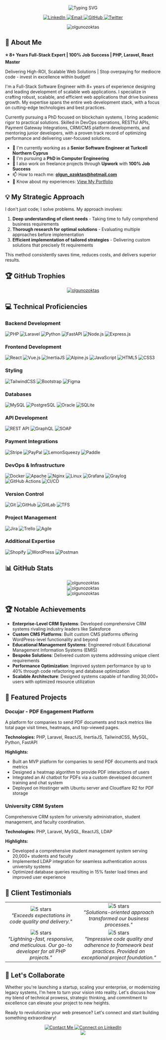 <div align="center">
  <img src="https://readme-typing-svg.herokuapp.com?font=Fira+Code&weight=600&size=30&pause=1000&color=1E40AF&center=true&vCenter=true&random=false&width=600&height=100&lines=Hi+%F0%9F%91%8B%2C+I'm+Olgun+%C3%96zokta%C5%9F;8%2B+Years+Full-Stack+Expert;PHP+%7C+Laravel+%7C+React+Master;100%25+Job+Success+Rate" alt="Typing SVG" />
</div>
<p align="center">
  <a href="https://linkedin.com/in/olgunozoktas" target="_blank">
    <img src="https://img.shields.io/badge/LinkedIn-0077B5?style=for-the-badge&logo=linkedin&logoColor=white" alt="LinkedIn"/>
  </a>
  <a href="mailto:olgun_ozoktas@hotmail.com">
    <img src="https://img.shields.io/badge/Email-D14836?style=for-the-badge&logo=gmail&logoColor=white" alt="Email"/>
  </a>
  <a href="https://github.com/olgunozoktas" target="_blank">
    <img src="https://img.shields.io/badge/GitHub-100000?style=for-the-badge&logo=github&logoColor=white" alt="GitHub"/>
  </a>
  <a href="https://twitter.com/olgunozoktas" target="_blank">
    <img src="https://img.shields.io/badge/Twitter-1DA1F2?style=for-the-badge&logo=twitter&logoColor=white" alt="Twitter"/>
  </a>
</p>

<p align="center">
  <img src="https://komarev.com/ghpvc/?username=olgunozoktas&label=Profile%20views&color=1e40af&style=flat" alt="olgunozoktas" />
</p>

## 🚀 About Me

**⭐ 8+ Years Full-Stack Expert | 100% Job Success | PHP, Laravel, React Master**

Delivering High-ROI, Scalable Web Solutions | Stop overpaying for mediocre code - invest in excellence within budget!

I'm a Full-Stack Software Engineer with 8+ years of experience designing and leading development of scalable web applications. I specialize in crafting robust, scalable, and efficient web applications that drive business growth. My expertise spans the entire web development stack, with a focus on cutting-edge technologies and best practices.

Currently pursuing a PhD focused on blockchain systems, I bring academic rigor to practical solutions. Skilled in DevOps operations, RESTful APIs, Payment Gateway Integrations, CRM/CMS platform developments, and mentoring junior developers, with a proven track record of optimizing performance and delivering user-focused solutions.

- 🔭 I'm currently working as a **Senior Software Engineer at Turkcell Northern Cyprus**
- 🌱 I'm pursuing a **PhD in Computer Engineering**
- 💼 I also work on freelance projects through **Upwork** with **100% Job Success**
- 📫 How to reach me: **olgun_ozoktas@hotmail.com**
- 📄 Know about my experiences: [View My Portfolio](https://olgunozoktas.com)

## 💡 My Strategic Approach

I don't just code; I solve problems. My approach involves:

1. **Deep understanding of client needs** - Taking time to fully comprehend business requirements
2. **Thorough research for optimal solutions** - Evaluating multiple approaches before implementation
3. **Efficient implementation of tailored strategies** - Delivering custom solutions that precisely fit requirements

This method consistently saves time, reduces costs, and delivers superior results.

## 🏆 GitHub Trophies
<p align="center">
  <a href="https://github.com/ryo-ma/github-profile-trophy">
    <img src="https://github-profile-trophy.vercel.app/?username=olgunozoktas&theme=algolia&column=4&margin-w=15&margin-h=15" alt="olgunozoktas" />
  </a>
</p>

## 💻 Technical Proficiencies

### Backend Development
![PHP](https://img.shields.io/badge/PHP-777BB4?style=for-the-badge&logo=php&logoColor=white)
![Laravel](https://img.shields.io/badge/Laravel-FF2D20?style=for-the-badge&logo=laravel&logoColor=white)
![Python](https://img.shields.io/badge/Python-3776AB?style=for-the-badge&logo=python&logoColor=white)
![FastAPI](https://img.shields.io/badge/FastAPI-009688?style=for-the-badge&logo=fastapi&logoColor=white)
![Node.js](https://img.shields.io/badge/Node.js-339933?style=for-the-badge&logo=nodedotjs&logoColor=white)
![Express.js](https://img.shields.io/badge/Express.js-000000?style=for-the-badge&logo=express&logoColor=white)

### Frontend Development
![React](https://img.shields.io/badge/React-20232A?style=for-the-badge&logo=react&logoColor=61DAFB)
![Vue.js](https://img.shields.io/badge/Vue.js-35495E?style=for-the-badge&logo=vuedotjs&logoColor=4FC08D)
![InertiaJS](https://img.shields.io/badge/Inertia.js-8F5BFD?style=for-the-badge&logo=inertia&logoColor=white)
![Alpine.js](https://img.shields.io/badge/Alpine.js-8BC0D0?style=for-the-badge&logo=alpine.js&logoColor=black)
![JavaScript](https://img.shields.io/badge/JavaScript-F7DF1E?style=for-the-badge&logo=javascript&logoColor=black)
![HTML5](https://img.shields.io/badge/HTML5-E34F26?style=for-the-badge&logo=html5&logoColor=white)
![CSS3](https://img.shields.io/badge/CSS3-1572B6?style=for-the-badge&logo=css3&logoColor=white)

### Styling
![TailwindCSS](https://img.shields.io/badge/Tailwind_CSS-38B2AC?style=for-the-badge&logo=tailwind-css&logoColor=white)
![Bootstrap](https://img.shields.io/badge/Bootstrap-563D7C?style=for-the-badge&logo=bootstrap&logoColor=white)
![Figma](https://img.shields.io/badge/Figma-F24E1E?style=for-the-badge&logo=figma&logoColor=white)

### Databases
![MySQL](https://img.shields.io/badge/MySQL-005C84?style=for-the-badge&logo=mysql&logoColor=white)
![PostgreSQL](https://img.shields.io/badge/PostgreSQL-316192?style=for-the-badge&logo=postgresql&logoColor=white)
![Oracle](https://img.shields.io/badge/Oracle-F80000?style=for-the-badge&logo=oracle&logoColor=white)
![SQLite](https://img.shields.io/badge/SQLite-07405E?style=for-the-badge&logo=sqlite&logoColor=white)

### API Development
![REST API](https://img.shields.io/badge/REST_API-02569B?style=for-the-badge&logo=rest&logoColor=white)
![GraphQL](https://img.shields.io/badge/GraphQL-E10098?style=for-the-badge&logo=graphql&logoColor=white)
![SOAP](https://img.shields.io/badge/SOAP-5A29E4?style=for-the-badge&logo=soap&logoColor=white)

### Payment Integrations
![Stripe](https://img.shields.io/badge/Stripe-626CD9?style=for-the-badge&logo=Stripe&logoColor=white)
![PayPal](https://img.shields.io/badge/PayPal-00457C?style=for-the-badge&logo=paypal&logoColor=white)
![LemonSqueezy](https://img.shields.io/badge/LemonSqueezy-FFC107?style=for-the-badge&logo=lemonsqueezy&logoColor=black)
![Paddle](https://img.shields.io/badge/Paddle-0C66FF?style=for-the-badge&logo=paddle&logoColor=white)

### DevOps & Infrastructure
![Docker](https://img.shields.io/badge/Docker-2CA5E0?style=for-the-badge&logo=docker&logoColor=white)
![Apache](https://img.shields.io/badge/Apache-D22128?style=for-the-badge&logo=Apache&logoColor=white)
![Nginx](https://img.shields.io/badge/Nginx-009639?style=for-the-badge&logo=nginx&logoColor=white)
![Linux](https://img.shields.io/badge/Linux-FCC624?style=for-the-badge&logo=linux&logoColor=black)
![Grafana](https://img.shields.io/badge/Grafana-F2F4F9?style=for-the-badge&logo=grafana&logoColor=orange&labelColor=F2F4F9)
![Graylog](https://img.shields.io/badge/Graylog-FF3633?style=for-the-badge&logo=graylog&logoColor=white)
![GitHub Actions](https://img.shields.io/badge/GitHub_Actions-2088FF?style=for-the-badge&logo=github-actions&logoColor=white)
![CI/CD](https://img.shields.io/badge/CI/CD-4A154B?style=for-the-badge&logo=jenkins&logoColor=white)

### Version Control
![Git](https://img.shields.io/badge/GIT-E44C30?style=for-the-badge&logo=git&logoColor=white)
![GitHub](https://img.shields.io/badge/GitHub-100000?style=for-the-badge&logo=github&logoColor=white)
![GitLab](https://img.shields.io/badge/GitLab-330F63?style=for-the-badge&logo=gitlab&logoColor=white)
![TFS](https://img.shields.io/badge/TFS-0078D7?style=for-the-badge&logo=azure-devops&logoColor=white)

### Project Management
![Jira](https://img.shields.io/badge/Jira-0052CC?style=for-the-badge&logo=Jira&logoColor=white)
![Trello](https://img.shields.io/badge/Trello-0052CC?style=for-the-badge&logo=trello&logoColor=white)
![Agile](https://img.shields.io/badge/Agile-47A248?style=for-the-badge&logo=agile&logoColor=white)

### Additional Expertise
![Shopify](https://img.shields.io/badge/Shopify-7AB55C?style=for-the-badge&logo=shopify&logoColor=white)
![WordPress](https://img.shields.io/badge/WordPress-21759B?style=for-the-badge&logo=wordpress&logoColor=white)
![Postman](https://img.shields.io/badge/Postman-FF6C37?style=for-the-badge&logo=Postman&logoColor=white)

## 📊 GitHub Stats

<div align="center">
  <img src="https://github-readme-stats.vercel.app/api/top-langs?username=olgunozoktas&show_icons=true&locale=en&layout=compact&theme=algolia" alt="olgunozoktas" />
</div>

<div align="center">
  <img src="https://github-readme-stats.vercel.app/api?username=olgunozoktas&show_icons=true&locale=en&theme=algolia" alt="olgunozoktas" />
</div>

<div align="center">
  <img src="https://github-readme-streak-stats.herokuapp.com/?user=olgunozoktas&theme=algolia" alt="olgunozoktas" />
</div>

## 🏆 Notable Achievements

- **Enterprise-Level CRM Systems**: Developed comprehensive CRM systems rivaling industry leaders like Salesforce
- **Custom CMS Platforms**: Built custom CMS platforms offering WordPress-level functionality and beyond
- **Educational Management Systems**: Engineered robust Educational Management Information Systems (EMIS)
- **Bespoke Solutions**: Delivered custom systems addressing unique client requirements
- **Performance Optimization**: Improved system performance by up to 40% through code refactoring and database optimization
- **Scalable Architecture**: Designed systems capable of handling 30,000+ users with optimized resource utilization

## 🚀 Featured Projects

### Docujar - PDF Engagement Platform
A platform for companies to send PDF documents and track metrics like total page visit times, heatmaps, and top-viewed pages.

**Technologies:** PHP, Laravel, ReactJS, InertiaJS, TailwindCSS, MySQL, Python, FastAPI

**Highlights:**
- Built an MVP platform for companies to send PDF documents and track metrics
- Designed a heatmap algorithm to provide PDF interactions of users
- Integrated an AI chatbot for PDFs via a custom developed document training and chat system
- Deployed on Hostinger with Ubuntu server and Cloudflare R2 for PDF storage

### University CRM System
Comprehensive CRM system for university administration, student management, and faculty coordination.

**Technologies:** PHP, Laravel, MySQL, ReactJS, LDAP

**Highlights:**
- Developed a comprehensive student management system serving 20,000+ students and faculty
- Implemented LDAP integration for seamless authentication across university systems
- Optimized database queries resulting in 15% faster load times and improved user experience

## 💬 Client Testimonials

<div align="center">
  <table>
    <tr>
      <td align="center">
        <img src="https://img.shields.io/badge/⭐⭐⭐⭐⭐-yellow?style=for-the-badge" alt="5 stars" /><br />
        <em>"Exceeds expectations in code quality and delivery."</em>
      </td>
      <td align="center">
        <img src="https://img.shields.io/badge/⭐⭐⭐⭐⭐-yellow?style=for-the-badge" alt="5 stars" /><br />
        <em>"Solutions-oriented approach transformed our business processes."</em>
      </td>
    </tr>
    <tr>
      <td align="center">
        <img src="https://img.shields.io/badge/⭐⭐⭐⭐⭐-yellow?style=for-the-badge" alt="5 stars" /><br />
        <em>"Lightning-fast, responsive, and meticulous. Our go-to developer for all PHP projects."</em>
      </td>
      <td align="center">
        <img src="https://img.shields.io/badge/⭐⭐⭐⭐⭐-yellow?style=for-the-badge" alt="5 stars" /><br />
        <em>"Impressive code quality and adherence to framework best practices. Provided an exceptional project foundation."</em>
      </td>
    </tr>
  </table>
</div>

## 🤝 Let's Collaborate

Whether you're launching a startup, scaling your enterprise, or modernizing legacy systems, I'm here to turn your vision into reality. Let's discuss how my blend of technical prowess, strategic thinking, and commitment to excellence can elevate your project to new heights.

Ready to revolutionize your web presence? Let's connect and start building something extraordinary!

<div align="center">
  <a href="mailto:olgun_ozoktas@hotmail.com">
    <img src="https://img.shields.io/badge/Contact_Me-1E40AF?style=for-the-badge&logo=gmail&logoColor=white" alt="Contact Me" />
  </a>
  <a href="https://linkedin.com/in/olgunozoktas" target="_blank">
    <img src="https://img.shields.io/badge/Connect_on_LinkedIn-0077B5?style=for-the-badge&logo=linkedin&logoColor=white" alt="Connect on LinkedIn" />
  </a>
</div>

<div align="center">
  <img src="https://capsule-render.vercel.app/api?type=waving&color=1e40af&height=120&section=footer" />
</div>
